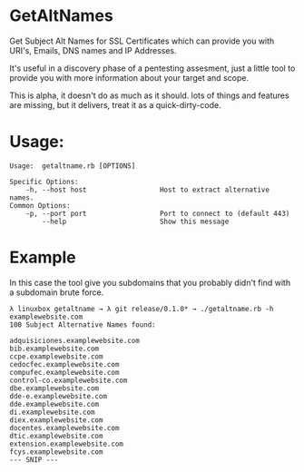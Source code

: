 # GetAltNames
Get Subject Alt Names for SSL Certificates which can provide you with URI's, Emails, DNS names and IP Addresses.

It's useful in a discovery phase of a pentesting assesment, just a little tool to provide you with more information about your target and scope.

This is alpha, it doesn't do as much as it should. lots of things and features are missing, but it delivers, treat it as a quick-dirty-code.

# Usage:
```
Usage:  getaltname.rb [OPTIONS]

Specific Options:
    -h, --host host                  Host to extract alternative names.
Common Options:
    -p, --port port                  Port to connect to (default 443)
        --help                       Show this message
```

# Example
In this case the tool give you subdomains that you probably didn't find with a subdomain brute force.

```
λ linuxbox getaltname → λ git release/0.1.0* → ./getaltname.rb -h examplewebsite.com
100 Subject Alternative Names found:

adquisiciones.examplewebsite.com
bib.examplewebsite.com
ccpe.examplewebsite.com
cedocfec.examplewebsite.com
compufec.examplewebsite.com
control-co.examplewebsite.com
dbe.examplewebsite.com
dde-e.examplewebsite.com
dde.examplewebsite.com
di.examplewebsite.com
diex.examplewebsite.com
docentes.examplewebsite.com
dtic.examplewebsite.com
extension.examplewebsite.com
fcys.examplewebsite.com
--- SNIP ---
```
